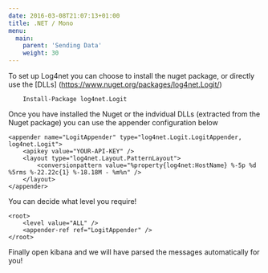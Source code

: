 ```yaml
---
date: 2016-03-08T21:07:13+01:00
title: .NET / Mono
menu:
  main:
    parent: 'Sending Data'
    weight: 30
---
```


To set up Log4net you can choose to install the nuget package, or directly use the [DLLs] (https://www.nuget.org/packages/log4net.Logit/)

```
    Install-Package log4net.Logit
```

Once you have installed the Nuget or the indvidual DLLs (extracted from the Nuget package) you can use the appender configuration below

```
<appender name="LogitAppender" type="log4net.Logit.LogitAppender, log4net.Logit">
    <apikey value="YOUR-API-KEY" />
    <layout type="log4net.Layout.PatternLayout">
        <conversionpattern value="%property{log4net:HostName} %-5p %d %5rms %-22.22c{1} %-18.18M - %m%n" />
    </layout>
</appender>
```

You can decide what level you require!

```
<root>
    <level value="ALL" />
    <appender-ref ref="LogitAppender" />
</root>
```

Finally open kibana and we will have parsed the messages automatically for you!

